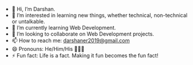 - 👋 Hi, I’m Darshan.
- 👀 I’m interested in learning new things, whether technical, non-technical or untalkable.
- 🌱 I’m currently learning Web Development.
- 💞️ I’m looking to collaborate on Web Development projects.
- 📫 How to reach me: darshaner2019@gmail.com
- 😄 Pronouns: He/Him/His 👨🏼‍🦰
- ⚡ Fun fact: Life is a fact. Making it fun becomes the fun fact!
